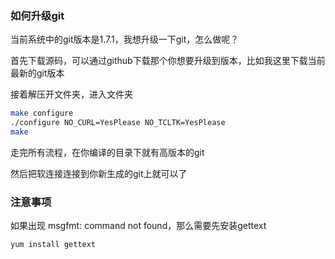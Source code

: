 ### 如何升级git

当前系统中的git版本是1.7.1，我想升级一下git，怎么做呢？

首先下载源码，可以通过github下载那个你想要升级到版本，比如我这里下载当前最新的git版本

接着解压开文件夹，进入文件夹

```bash
make configure
./configure NO_CURL=YesPlease NO_TCLTK=YesPlease
make
```

走完所有流程，在你编译的目录下就有高版本的git

然后把软连接连接到你新生成的git上就可以了


### 注意事项
如果出现 msgfmt: command not found，那么需要先安装gettext
```bash
yum install gettext
```
